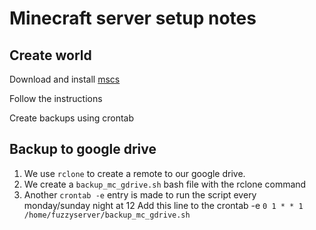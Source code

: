 # Minecraft server setup notes

## Create world
Download and install [mscs](https://minecraftservercontrol.github.io/docs/mscs)

Follow the instructions

Create backups using crontab

## Backup to google drive
1. We use ```rclone``` to create a remote to our google drive.
2. We create a ```backup_mc_gdrive.sh``` bash file with the rclone command
3. Another ```crontab -e``` entry is made to run the script every monday/sunday night at 12
Add this line to the crontab -e
```0 1 * * 1 /home/fuzzyserver/backup_mc_gdrive.sh```
